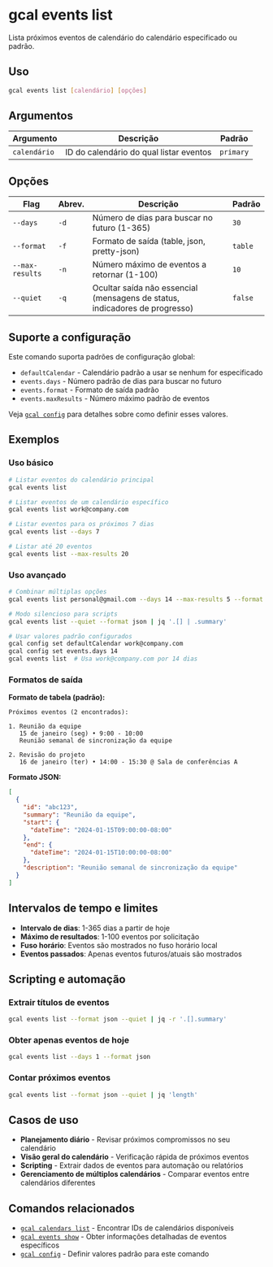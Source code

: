 # gcal events list

Lista próximos eventos de calendário do calendário especificado ou padrão.

## Uso

```bash
gcal events list [calendário] [opções]
```

## Argumentos

| Argumento | Descrição | Padrão |
|-----------|-----------|---------|
| `calendário` | ID do calendário do qual listar eventos | `primary` |

## Opções

| Flag | Abrev. | Descrição | Padrão |
|------|--------|-----------|---------|
| `--days` | `-d` | Número de dias para buscar no futuro (1-365) | `30` |
| `--format` | `-f` | Formato de saída (table, json, pretty-json) | `table` |
| `--max-results` | `-n` | Número máximo de eventos a retornar (1-100) | `10` |
| `--quiet` | `-q` | Ocultar saída não essencial (mensagens de status, indicadores de progresso) | `false` |

## Suporte a configuração

Este comando suporta padrões de configuração global:

- `defaultCalendar` - Calendário padrão a usar se nenhum for especificado
- `events.days` - Número padrão de dias para buscar no futuro
- `events.format` - Formato de saída padrão
- `events.maxResults` - Número máximo padrão de eventos

Veja [`gcal config`](config.md) para detalhes sobre como definir esses valores.

## Exemplos

### Uso básico

```bash
# Listar eventos do calendário principal
gcal events list

# Listar eventos de um calendário específico
gcal events list work@company.com

# Listar eventos para os próximos 7 dias
gcal events list --days 7

# Listar até 20 eventos
gcal events list --max-results 20
```

### Uso avançado

```bash
# Combinar múltiplas opções
gcal events list personal@gmail.com --days 14 --max-results 5 --format json

# Modo silencioso para scripts
gcal events list --quiet --format json | jq '.[] | .summary'

# Usar valores padrão configurados
gcal config set defaultCalendar work@company.com
gcal config set events.days 14
gcal events list  # Usa work@company.com por 14 dias
```

### Formatos de saída

**Formato de tabela (padrão):**
```
Próximos eventos (2 encontrados):

1. Reunião da equipe
   15 de janeiro (seg) • 9:00 - 10:00
   Reunião semanal de sincronização da equipe

2. Revisão do projeto
   16 de janeiro (ter) • 14:00 - 15:30 @ Sala de conferências A
```

**Formato JSON:**
```json
[
  {
    "id": "abc123",
    "summary": "Reunião da equipe",
    "start": {
      "dateTime": "2024-01-15T09:00:00-08:00"
    },
    "end": {
      "dateTime": "2024-01-15T10:00:00-08:00"
    },
    "description": "Reunião semanal de sincronização da equipe"
  }
]
```

## Intervalos de tempo e limites

- **Intervalo de dias**: 1-365 dias a partir de hoje
- **Máximo de resultados**: 1-100 eventos por solicitação
- **Fuso horário**: Eventos são mostrados no fuso horário local
- **Eventos passados**: Apenas eventos futuros/atuais são mostrados

## Scripting e automação

### Extrair títulos de eventos
```bash
gcal events list --format json --quiet | jq -r '.[].summary'
```

### Obter apenas eventos de hoje
```bash
gcal events list --days 1 --format json
```

### Contar próximos eventos
```bash
gcal events list --format json --quiet | jq 'length'
```

## Casos de uso

- **Planejamento diário** - Revisar próximos compromissos no seu calendário
- **Visão geral do calendário** - Verificação rápida de próximos eventos
- **Scripting** - Extrair dados de eventos para automação ou relatórios
- **Gerenciamento de múltiplos calendários** - Comparar eventos entre calendários diferentes

## Comandos relacionados

- [`gcal calendars list`](calendars-list.md) - Encontrar IDs de calendários disponíveis
- [`gcal events show`](events-show.md) - Obter informações detalhadas de eventos específicos
- [`gcal config`](config.md) - Definir valores padrão para este comando